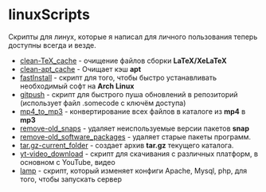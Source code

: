 # linuxScripts

Скрипты для линух, которые я написал для личного пользования теперь доступны всегда и везде.

* [clean-TeX_cache](/clean-TeX_cache.sh) - очищение файлов сборки **LaTeX/XeLaTeX**
* [clean-apt_cache](/clean-apt_cache.sh) - Очищает кэш **apt**
* [fastInstall](/fastInstall.sh) - скрипт для того, чтобы быстро устанавливать необходимый софт на **Arch Linux**
* [gitpush](/gitpush.sh) - скрипт для быстрого пуша обновлений в репозиторий (использует файл .somecode с ключём доступа)
* [mp4_to_mp3](/mp4_to_mp3.sh)  - конвертирование всех файлов в каталоге из **mp4** в **mp3**
* [remove-old_snaps](/remove-old_snaps.sh) - удаляет неиспользуемые версии пакетов **snap**
* [remove-old_software_packages](/remove-old_software_packages.sh) - удаляет старые пакеты программ.
* [tar.gz-current_folder](/tar.gz-current_folder.sh) - создает архив **tar.gz** текущего каталога.
* [yt-video_download](/yt-video_download.sh) - скрипт для скачивания с различных платформ, в основном с YouTube, видео
* [lamp](./lamp.sh) - скрипт, который изменяет конфиги Apache, Mysql, php, для того, чтобы запускать сервер
